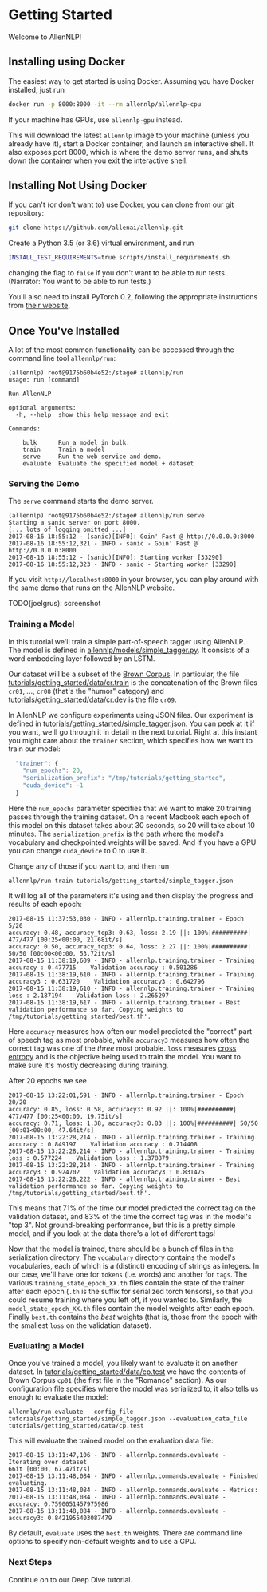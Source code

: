 # Getting Started

Welcome to AllenNLP!

## Installing using Docker

The easiest way to get started is using Docker. Assuming you have Docker installed, just run

```bash
docker run -p 8000:8000 -it --rm allennlp/allennlp-cpu
```

If your machine has GPUs, use `allennlp-gpu` instead.

This will download the latest `allennlp` image to your machine
(unless you already have it),
start a Docker container, and launch an interactive shell.
It also exposes port 8000, which is where the demo server runs,
and shuts down the container when you exit the interactive shell.

## Installing Not Using Docker

If you can't (or don't want to) use Docker, you can clone from our git repository:

```bash
git clone https://github.com/allenai/allennlp.git
```

Create a Python 3.5 (or 3.6) virtual environment, and run

```bash
INSTALL_TEST_REQUIREMENTS=true scripts/install_requirements.sh
```

changing the flag to `false` if you don't want to be able to run tests.
(Narrator: You want to be able to run tests.)

You'll also need to install PyTorch 0.2, following the appropriate instructions
from [their website](http://pytorch.org/).

## Once You've Installed

A lot of the most common functionality can be accessed through the command line tool `allennlp/run`:

```
(allennlp) root@9175b60b4e52:/stage# allennlp/run
usage: run [command]

Run AllenNLP

optional arguments:
  -h, --help  show this help message and exit

Commands:

    bulk      Run a model in bulk.
    train     Train a model
    serve     Run the web service and demo.
    evaluate  Evaluate the specified model + dataset
```

### Serving the Demo

The `serve` command starts the demo server.

```
(allennlp) root@9175b60b4e52:/stage# allennlp/run serve
Starting a sanic server on port 8000.
[... lots of logging omitted ...]
2017-08-16 18:55:12 - (sanic)[INFO]: Goin' Fast @ http://0.0.0.0:8000
2017-08-16 18:55:12,321 - INFO - sanic - Goin' Fast @ http://0.0.0.0:8000
2017-08-16 18:55:12 - (sanic)[INFO]: Starting worker [33290]
2017-08-16 18:55:12,323 - INFO - sanic - Starting worker [33290]
```

If you visit `http://localhost:8000` in your browser, you can play around with the same demo
that runs on the AllenNLP website.

TODO(joelgrus): screenshot

### Training a Model

In this tutorial we'll train a simple part-of-speech tagger using AllenNLP.
The model is defined in [allennlp/models/simple_tagger.py](https://github.com/allenai/allennlp/blob/master/allennlp/models/simple_tagger.py).
It consists of a word embedding layer followed by an LSTM.

Our dataset will be a subset of the [Brown Corpus](http://www.nltk.org/nltk_data/).
In particular, the file [tutorials/getting_started/data/cr.train](https://github.com/allenai/allennlp/blob/master/tutorials/getting_started/data/cr.train)
is the concatenation of the Brown files `cr01`, ..., `cr08` (that's the "humor" category)
and [tutorials/getting_started/data/cr.dev](https://github.com/allenai/allennlp/blob/master/tutorials/getting_started/data/cr.test) is the file `cr09`.

In AllenNLP we configure experiments using JSON files. Our experiment is defined in
[tutorials/getting_started/simple_tagger.json](https://github.com/allenai/allennlp/blob/master/tutorials/getting_started/simple_tagger.json). You can peek at it
if you want, we'll go through it in detail in the next tutorial.  Right at this instant
you might care about the `trainer` section, which specifies how we want to train our model:

```js
  "trainer": {
    "num_epochs": 20,
    "serialization_prefix": "/tmp/tutorials/getting_started",
    "cuda_device": -1
  }
```

Here the `num_epochs` parameter specifies that we want to make 20 training passes through the training dataset.
On a recent Macbook each epoch of this model on this dataset takes about 30 seconds, so 20 will take about 10 minutes.
The `serialization_prefix` is the path where the model's vocabulary and checkpointed weights will be saved.
And if you have a GPU you can change `cuda_device` to 0 to use it.

Change any of those if you want to, and then run

```
allennlp/run train tutorials/getting_started/simple_tagger.json
```

It will log all of the parameters it's using and then display the progress and results of each epoch:

```
2017-08-15 11:37:53,030 - INFO - allennlp.training.trainer - Epoch 5/20
accuracy: 0.48, accuracy_top3: 0.63, loss: 2.19 ||: 100%|##########| 477/477 [00:25<00:00, 21.68it/s]
accuracy: 0.50, accuracy_top3: 0.64, loss: 2.27 ||: 100%|##########| 50/50 [00:00<00:00, 53.72it/s]
2017-08-15 11:38:19,609 - INFO - allennlp.training.trainer - Training accuracy : 0.477715    Validation accuracy : 0.501286
2017-08-15 11:38:19,610 - INFO - allennlp.training.trainer - Training accuracy3 : 0.631720    Validation accuracy3 : 0.642796
2017-08-15 11:38:19,610 - INFO - allennlp.training.trainer - Training loss : 2.187194    Validation loss : 2.265297
2017-08-15 11:38:19,617 - INFO - allennlp.training.trainer - Best validation performance so far. Copying weights to /tmp/tutorials/getting_started/best.th'.
```

Here `accuracy` measures how often our model predicted the "correct" part of speech tag as most probable,
while `accuracy3` measures how often the correct tag was one of the _three_ most probable.
`loss` measures [cross entropy](https://en.wikipedia.org/wiki/Cross_entropy)
 and is the objective being used to train the model. You want to make sure
 it's mostly decreasing during training.

After 20 epochs we see

```
2017-08-15 13:22:01,591 - INFO - allennlp.training.trainer - Epoch 20/20
accuracy: 0.85, loss: 0.58, accuracy3: 0.92 ||: 100%|##########| 477/477 [00:25<00:00, 19.75it/s]
accuracy: 0.71, loss: 1.38, accuracy3: 0.83 ||: 100%|##########| 50/50 [00:01<00:00, 47.64it/s]
2017-08-15 13:22:28,214 - INFO - allennlp.training.trainer - Training accuracy : 0.849197    Validation accuracy : 0.714408
2017-08-15 13:22:28,214 - INFO - allennlp.training.trainer - Training loss : 0.577224    Validation loss : 1.378879
2017-08-15 13:22:28,214 - INFO - allennlp.training.trainer - Training accuracy3 : 0.924702    Validation accuracy3 : 0.831475
2017-08-15 13:22:28,222 - INFO - allennlp.training.trainer - Best validation performance so far. Copying weights to /tmp/tutorials/getting_started/best.th'.
```

This means that 71% of the time our model predicted the correct tag on the validation dataset,
and 83% of the time the correct tag was in the model's "top 3".
Not ground-breaking performance, but this is a pretty simple model, and
if you look at the data there's a lot of different tags!

Now that the model is trained, there should be a bunch of files in the serialization directory. The `vocabulary` directory
contains the model's vocabularies, each of which is a (distinct) encoding of strings as integers.
In our case, we'll have one for `tokens` (i.e. words) and another for `tags`. The various
`training_state_epoch_XX.th` files contain the state of the trainer after each epoch (`.th` is the suffix for serialized torch tensors),
so that you could resume training where you left off, if you wanted to.
Similarly, the `model_state_epoch_XX.th` files contain the model weights after each epoch.
Finally `best.th` contains the *best* weights (that is, those from the epoch with the smallest `loss` on the validation dataset).

### Evaluating a Model

Once you've trained a model, you likely want to evaluate it on another dataset.
In [tutorials/getting_started/data/cp.test](https://github.com/allenai/allennlp/blob/master/tutorials/getting_started/data/cp.test)
we have the contents of Brown Corpus `cp01` (the first file in the "Romance" section).  As our configuration file specifies where
the model was serialized to, it also tells us enough to evaluate the model:

```
allennlp/run evaluate --config_file tutorials/getting_started/simple_tagger.json --evaluation_data_file tutorials/getting_started/data/cp.test
```

This will evaluate the trained model on the evaluation data file:

```
2017-08-15 13:11:47,106 - INFO - allennlp.commands.evaluate - Iterating over dataset
66it [00:00, 67.47it/s]
2017-08-15 13:11:48,084 - INFO - allennlp.commands.evaluate - Finished evaluating.
2017-08-15 13:11:48,084 - INFO - allennlp.commands.evaluate - Metrics:
2017-08-15 13:11:48,084 - INFO - allennlp.commands.evaluate - accuracy: 0.7590051457975986
2017-08-15 13:11:48,084 - INFO - allennlp.commands.evaluate - accuracy3: 0.8421955403087479
```

By default, `evaluate` uses the `best.th` weights. There are command line options to specify non-default weights
and to use a GPU.

### Next Steps

Continue on to our Deep Dive tutorial.

